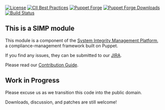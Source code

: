 [![License](https://img.shields.io/:license-apache-blue.svg)](http://www.apache.org/licenses/LICENSE-2.0.html)
[![CII Best Practices](https://bestpractices.coreinfrastructure.org/projects/73/badge)](https://bestpractices.coreinfrastructure.org/projects/73)
[![Puppet Forge](https://img.shields.io/puppetforge/v/simp/simp_openldap.svg)](https://forge.puppetlabs.com/simp/simp_openldap)
[![Puppet Forge Downloads](https://img.shields.io/puppetforge/dt/simp/simp_openldap.svg)](https://forge.puppetlabs.com/simp/simp_openldap)
[![Build Status](https://travis-ci.org/simp/pupmod-simp-simp_openldap.svg)](https://travis-ci.org/simp/pupmod-simp-simp_openldap)

## This is a SIMP module

This module is a component of the [System Integrity Management Platform](https://simp-project.com),
a compliance-management framework built on Puppet.

If you find any issues, they can be submitted to our [JIRA](https://simp-project.atlassian.net/).

Please read our [Contribution Guide](http://simp-doc.readthedocs.io/en/stable/contributors_guide/index.html).

## Work in Progress

Please excuse us as we transition this code into the public domain.

Downloads, discussion, and patches are still welcome!
